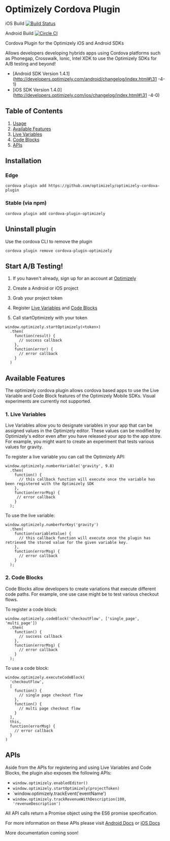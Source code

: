 # Optimizely Cordova Plugin

iOS Build [![Build Status](https://travis-ci.org/optimizely/optimizely-cordova-plugin.svg?branch=master)](https://travis-ci.org/optimizely/optimizely-cordova-plugin)

Android Build [![Circle CI](https://circleci.com/gh/optimizely/optimizely-cordova-plugin/tree/master.svg?style=svg)](https://circleci.com/gh/optimizely/optimizely-cordova-plugin/tree/master)

Cordova Plugin for the Optimizely iOS and Android SDKs

Allows developers developing hybrids apps using Cordova platforms such as Phonegap, Crosswalk, Ionic, Intel XDK to use the Optimizely SDKs for A/B
testing and beyond!

- [Android SDK Version 1.4.1](http://developers.optimizely.com/android/changelog/index.html#\31 -4-1)
- [iOS SDK Version 1.4.0](http://developers.optimizely.com/ios/changelog/index.html#\31 -4-0)

## Table of Contents
1. [Usage](#usage)
2. [Available Features](#available-features)
  1. [Live Variables](#live-variables)
  2. [Code Blocks](#code-blocks)
3. [APIs](#apis)


## Installation

### Edge

`cordova plugin add https://github.com/optimizely/optimizely-cordova-plugin`

### Stable (via npm)

`cordova plugin add cordova-plugin-optimizely`


## Uninstall plugin

Use the cordova CLI to remove the plugin

`cordova plugin remove cordova-plugin-optimizely`


## Start A/B Testing!

1. If you haven't already, sign up for an account at [Optimizely](www.optimizely.com/mobile)

2. Create a Android or iOS project

3. Grab your project token

4. Register [Live Variables](#live-variables) and [Code Blocks](#code-blocks)

5. Call startOptimizely with your token
```
window.optimizely.startOptimizely(<token>)
  .then(
    function(result) {
      // success callback
    },
    function(error) {
      // error callback
    }
  )
```

## Available Features
The optimizely cordova plugin allows cordova based apps to use the Live Variable and Code Block features of the Optimizely Mobile SDKs. Visual experiments are currently not supported.

### 1. Live Variables
Live Variables allow you to designate variables in your app that can be assigned values in the Optimizely editor. These values can be modified by Optimizely's editor even after you have released your app to the app store. For example, you might want to create an experiment that tests various values for gravity.

To register a live variable you can call the Optimizely API:
```
window.optimizely.numberVariable('gravity', 9.8)
  .then(
    function() {
      // this callback function will execute once the variable has been registered with the Optimizely SDK
    },
    function(errorMsg) {
     // error callback
    }
  );
```

To use the live variable:
```
window.optimizely.numberForKey('gravity')
  .then(
    function(variableValue) {
      // this callback function will execute once the plugin has retrieved the stored value for the given variable key.
    },
    function(errorMsg) {
      // error callback
    }
  );
```

### 2. Code Blocks
Code Blocks allow developers to create variations that execute different code paths. For example, one use case might be to test various checkout flows.

To register a code block:
```
window.optimizely.codeBlock('checkoutFlow', ['single_page', 'multi_page'])
  .then(
    function() {
      // success callback
    },
    function(errorMsg) {
      // error callback
    }
  );
```

To use a code block:
```
window.optimizely.executeCodeBlock(
  'checkoutFlow',
  [
    function() {
      // single page checkout flow
    },
    function() {
      // multi page checkout flow
    }
  ],
  this,
  function(errorMsg) {
    // error callback
  }
)
```

## APIs
Aside from the APIs for registering and using Live Variables and Code Blocks, the plugin also exposes the following APIs:
- `window.optimizely.enabledEditor()`
- `window.optimizely.startOptimizely(projectToken)`
- `window.optimizely.trackEvent('eventName')
- `window.optimizely.trackRevenueWithDescription(100, 'revenueDescription')`

All API calls return a Promise object using the ES6 promise specification.

For more information on these APIs please visit [Android Docs](http://developers.optimizely.com/android/reference/index.html) or [iOS Docs](http://developers.optimizely.com/ios/reference/index.html)

More documentation coming soon!
